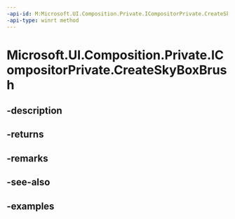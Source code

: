 ```yaml
---
-api-id: M:Microsoft.UI.Composition.Private.ICompositorPrivate.CreateSkyBoxBrush
-api-type: winrt method
---
```


# Microsoft.UI.Composition.Private.ICompositorPrivate.CreateSkyBoxBrush

<!--
public Microsoft.UI.Composition.Private.CompositionSkyBoxBrush CreateSkyBoxBrush ();
-->


## -description

## -returns

## -remarks

## -see-also

## -examples


